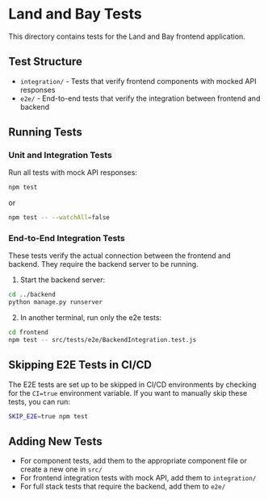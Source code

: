 # Land and Bay Tests

This directory contains tests for the Land and Bay frontend application.

## Test Structure

- `integration/` - Tests that verify frontend components with mocked API responses
- `e2e/` - End-to-end tests that verify the integration between frontend and backend

## Running Tests

### Unit and Integration Tests

Run all tests with mock API responses:

```bash
npm test
```

or

```bash
npm test -- --watchAll=false
```

### End-to-End Integration Tests

These tests verify the actual connection between the frontend and backend. They require the backend server to be running.

1. Start the backend server:

```bash
cd ../backend
python manage.py runserver
```

2. In another terminal, run only the e2e tests:

```bash
cd frontend
npm test -- src/tests/e2e/BackendIntegration.test.js
```

## Skipping E2E Tests in CI/CD

The E2E tests are set up to be skipped in CI/CD environments by checking for the `CI=true` environment variable. If you want to manually skip these tests, you can run:

```bash
SKIP_E2E=true npm test
```

## Adding New Tests

- For component tests, add them to the appropriate component file or create a new one in `src/`
- For frontend integration tests with mock API, add them to `integration/`
- For full stack tests that require the backend, add them to `e2e/`